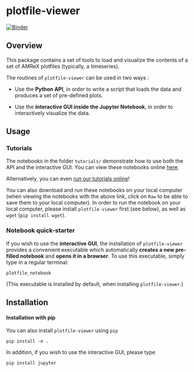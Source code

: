 # plotfile-viewer

[![Binder](https://mybinder.org/badge.svg)](https://mybinder.org/v2/gh/BenWibking/plotfile-viewer/dev?filepath=docs/source/tutorials%2F)

## Overview

This package contains a set of tools to load and visualize the
contents of a set of AMReX plotfiles
(typically, a timeseries).

The routines of `plotfile-viewer` can be used in two ways :

- Use the **Python API**, in order to write a script that loads the
  data and produces a set of pre-defined plots.

- Use the **interactive GUI inside the Jupyter Notebook**, in order to interactively
visualize the data.

## Usage

### Tutorials

The notebooks in the folder `tutorials/` demonstrate how to use both
the API and the interactive GUI. You can view these notebooks online
[here](https://github.com/BenWibking/plotfile-viewer/tree/dev/docs/source/tutorials).

Alternatively, you can even
[*run* our tutorials online](https://mybinder.org/v2/gh/BenWibking/plotfile-viewer/dev?filepath=docs/source/tutorials%2F)!

You can also download and run these notebooks on your local computer
(when viewing the notebooks with the above link, click on `Raw` to be able to
save them to your local computer). In order to run the notebook on
your local computer, please install `plotfile-viewer` first (see
below), as well as `wget` (`pip install wget`).

### Notebook quick-starter

If you wish to use the **interactive GUI**, the installation of
`plotfile-viewer` provides a convenient executable which automatically
**creates a new pre-filled notebook** and **opens it in a
browser**. To use this executable, simply type in a regular terminal:

`plotfile_notebook`

(This executable is installed by default, when installing `plotfile-viewer`.)

## Installation

#### Installation with pip

You can also install `plotfile-viewer` using `pip`
```
pip install -e .
```
In addition, if you wish to use the interactive GUI, please type
```
pip install jupyter
```
